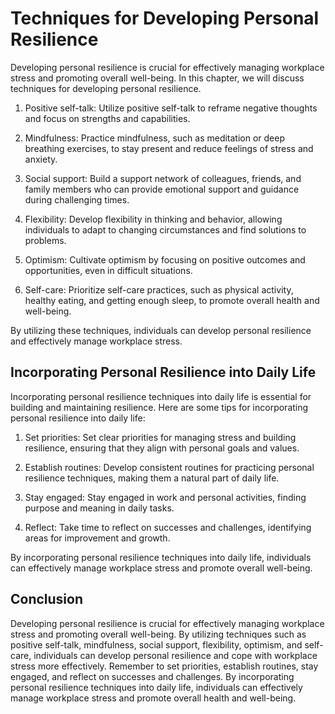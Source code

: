 Techniques for Developing Personal Resilience
============================================================================================================

Developing personal resilience is crucial for effectively managing workplace stress and promoting overall well-being. In this chapter, we will discuss techniques for developing personal resilience.

1. Positive self-talk: Utilize positive self-talk to reframe negative thoughts and focus on strengths and capabilities.

2. Mindfulness: Practice mindfulness, such as meditation or deep breathing exercises, to stay present and reduce feelings of stress and anxiety.

3. Social support: Build a support network of colleagues, friends, and family members who can provide emotional support and guidance during challenging times.

4. Flexibility: Develop flexibility in thinking and behavior, allowing individuals to adapt to changing circumstances and find solutions to problems.

5. Optimism: Cultivate optimism by focusing on positive outcomes and opportunities, even in difficult situations.

6. Self-care: Prioritize self-care practices, such as physical activity, healthy eating, and getting enough sleep, to promote overall health and well-being.

By utilizing these techniques, individuals can develop personal resilience and effectively manage workplace stress.

Incorporating Personal Resilience into Daily Life
-------------------------------------------------

Incorporating personal resilience techniques into daily life is essential for building and maintaining resilience. Here are some tips for incorporating personal resilience into daily life:

1. Set priorities: Set clear priorities for managing stress and building resilience, ensuring that they align with personal goals and values.

2. Establish routines: Develop consistent routines for practicing personal resilience techniques, making them a natural part of daily life.

3. Stay engaged: Stay engaged in work and personal activities, finding purpose and meaning in daily tasks.

4. Reflect: Take time to reflect on successes and challenges, identifying areas for improvement and growth.

By incorporating personal resilience techniques into daily life, individuals can effectively manage workplace stress and promote overall well-being.

Conclusion
----------

Developing personal resilience is crucial for effectively managing workplace stress and promoting overall well-being. By utilizing techniques such as positive self-talk, mindfulness, social support, flexibility, optimism, and self-care, individuals can develop personal resilience and cope with workplace stress more effectively. Remember to set priorities, establish routines, stay engaged, and reflect on successes and challenges. By incorporating personal resilience techniques into daily life, individuals can effectively manage workplace stress and promote overall health and well-being.
